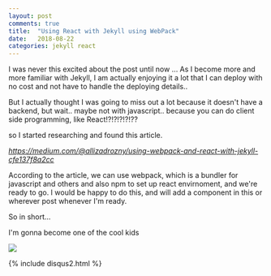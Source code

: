 ```yaml
---
layout: post
comments: true
title:  "Using React with Jekyll using WebPack"
date:   2018-08-22
categories: jekyll react
---
```


I was never this excited about the post until now ...
As I become more and more familiar with Jekyll, 
I am actually enjoying it a lot that I can deploy with no cost 
and not have to handle the deploying details.. 

But I actually thought I was going to miss out a lot because 
it doesn't have a backend, but wait.. 
maybe not with javascript.. because you can do client side programming,
like React!?!?!?!?!??

so I started researching and found this article.

<i>https://medium.com/@allizadrozny/using-webpack-and-react-with-jekyll-cfe137f8a2cc</i>

According to the article,
we can use webpack, which is a bundler for javascript and others
and also npm to set up react envirnoment, and we're ready to go.
I would be happy to do this, 
and will add a component in this or wherever post whenever I'm ready.

So in short...

I'm gonna become one of the cool kids

![](https://media.giphy.com/media/l6Td5sKDNmDGU/giphy.gif)

{% include disqus2.html %}